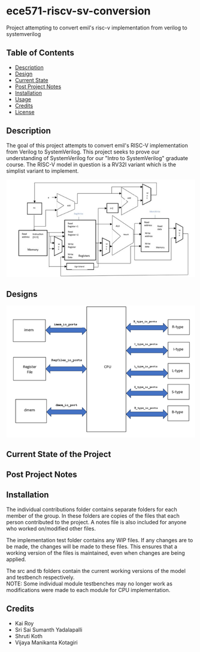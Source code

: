 # ece571-riscv-sv-conversion
Project attempting to convert  emil's risc-v implementation from verilog to systemverilog

<!-- Insert Image Here -->

<!-- LINK SUMMARY VIDEO SOMEWHERE IN THE README!! -->

## Table of Contents

- [Description](#description)
- [Design](#design)
- [Current State](#current-state-of-the-project)
- [Post Project Notes](#post-project-notes)
- [Installation](#installation) <!-- Should I have Installation and Usage above or below the Design, Current State, Changes, etc? -->
- [Usage](#usage)
- [Credits](#credits)
- [License](#license)

## Description

The goal of this project attempts to convert emil's RISC-V implementation from Verilog to SystemVerilog. This project seeks to prove our understanding of SystemVerilog for our "Intro to SystemVerilog" graduate course. The RISC-V model in question is a RV32I variant which is the simplist variant to implement. 


<!-- Structure -->
<!-- Block Diagram -->	
![Basic RISC Architecture](Assets/BasicArchitecture.jpg)

<!-- RV32I Description -->



<!-- Output Format/Modes -->



<!-- Insert Image of Format? -->


## Designs

<!-- Create a Block Diagram of the System?-->
![High Level Block Diagram](Assets/HighLevelBlockDiagram.png)

<!-- Design Implementation Choices-->




## Current State of the Project




## Post Project Notes




## Installation
The individual contributions folder contains separate folders for each member of the group.
In these folders are copies of the files that each person contributed to the project.
A notes file is also included for anyone who worked on/modified other files.

The implementation test folder contains any WIP files. 
If any changes are to be made, the changes will be made to these files. 
This ensures that a working version of the files is maintained, even when changes are being applied. 

The src and tb folders contain the current working versions of the model and testbench respectively.  
NOTE: Some individual module testbenches may no longer work as modifications were made to each module for CPU implementation. 

<!-- Specify what the primary c file is -->
<!-- Potential reorganize repo and divert the other files into an archive folder -->



<!--
## Usage

Provide instructions and examples for use. Include screenshots as needed.

To add a screenshot, create an `assets/images` folder in your repository and upload your screenshot to it. Then, using the relative filepath, add it to your README using the following syntax:

    ```md
    ![alt text](assets/images/screenshot.png)
    ```

## Features

If your project has a lot of features, list them here.

## Tests

-->

## Credits

<!-- List your collaborators, if any, with links to their GitHub profiles. -->
- Kai Roy
- Sri Sai Sumanth Yadalapalli 
- Shruti Koth
- Vijaya Manikanta Kotagiri 

